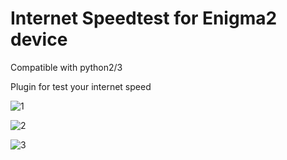# Internet Speedtest for Enigma2 device
Compatible with python2/3

Plugin for test your internet speed

![1](https://user-images.githubusercontent.com/35741027/116778637-69ec8000-aa73-11eb-9328-47e72974842a.jpg)

![2](https://user-images.githubusercontent.com/35741027/116778641-6f49ca80-aa73-11eb-9ca9-f6f37504c0f1.jpg)

![3](https://user-images.githubusercontent.com/35741027/116778648-753fab80-aa73-11eb-9c9f-b75d0b9dc30d.jpg)
